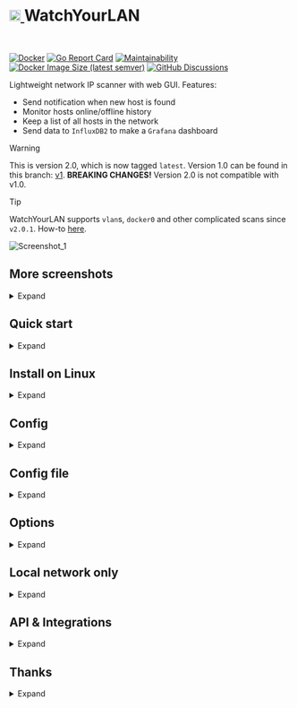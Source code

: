 <h1><a href="https://github.com/aceberg/WatchYourLAN">
    <img src="https://raw.githubusercontent.com/aceberg/WatchYourLAN/main/assets/logo.png" width="20" />
</a>WatchYourLAN</h1>
<br/>

[![Docker](https://github.com/aceberg/WatchYourLAN/actions/workflows/main-docker-all.yml/badge.svg)](https://github.com/aceberg/WatchYourLAN/actions/workflows/main-docker-all.yml)
[![Go Report Card](https://goreportcard.com/badge/github.com/aceberg/WatchYourLAN)](https://goreportcard.com/report/github.com/aceberg/WatchYourLAN)
[![Maintainability](https://api.codeclimate.com/v1/badges/46b17f99edc1726b5d7d/maintainability)](https://codeclimate.com/github/aceberg/WatchYourLAN/maintainability)
[![Docker Image Size (latest semver)](https://img.shields.io/docker/image-size/aceberg/watchyourlan)](https://hub.docker.com/r/aceberg/watchyourlan)
[![GitHub Discussions](https://img.shields.io/github/discussions/aceberg/WatchYourLAN)](https://github.com/aceberg/WatchYourLAN/discussions)



Lightweight network IP scanner with web GUI. Features:
- Send notification when new host is found
- Monitor hosts online/offline history
- Keep a list of all hosts in the network
- Send data to `InfluxDB2` to make a `Grafana` dashboard 

> [!WARNING]  
> This is version 2.0, which is now tagged `latest`. Version 1.0 can be found in this branch: [v1](https://github.com/aceberg/WatchYourLAN/tree/v1). **BREAKING CHANGES!** Version 2.0 is not compatible with v1.0. 

> [!TIP]   
> WatchYourLAN supports `vlan`s, `docker0` and other complicated scans since `v2.0.1`. How-to [here](https://github.com/aceberg/WatchYourLAN/blob/main/docs/VLAN_ARP_SCAN.md).

![Screenshot_1](https://raw.githubusercontent.com/aceberg/WatchYourLAN/main/assets/Screenshot_1.png)  

## More screenshots

<details>
  <summary>Expand</summary>

![Screenshot_5](https://raw.githubusercontent.com/aceberg/WatchYourLAN/main/assets/Screenshot_5.png)   
![Screenshot_2](https://raw.githubusercontent.com/aceberg/WatchYourLAN/main/assets/Screenshot_2.png)   
![Screenshot_3](https://raw.githubusercontent.com/aceberg/WatchYourLAN/main/assets/Screenshot_3.png)   
![Screenshot_4](https://raw.githubusercontent.com/aceberg/WatchYourLAN/main/assets/Screenshot_4.png) 
</details> 

## Quick start

<details>
  <summary>Expand</summary>

Replace `$YOURTIMEZONE` with correct time zone and `$YOURIFACE` with network interface you want to scan. Network mode must be `host`. Set `$DOCKERDATAPATH` for container to save data:

```sh
docker run --name wyl \
	-e "IFACES=$YOURIFACE" \
	-e "TZ=$YOURTIMEZONE" \
	--network="host" \
	-v $DOCKERDATAPATH/wyl:/data/WatchYourLAN \
    aceberg/watchyourlan
```
Web GUI should be at http://localhost:8840

</details> 

## Install on Linux

<details>
  <summary>Expand</summary>

All binary packages can be found in [latest](https://github.com/aceberg/WatchYourLAN/releases/latest) release. There are `.deb`, `.rpm`, `.apk` (Alpine Linux) and `.tar.gz` files.   

Supported architectures: `amd64`, `i386`, `arm_v5`, `arm_v6`, `arm_v7`, `arm64`.   
Dependencies: `arp-scan`, `tzdata`.

For `amd64` there is a `deb` repo [available](https://github.com/aceberg/ppa)

</details> 

## Config
<details>
  <summary>Expand</summary>

Configuration can be done through config file, GUI or environment variables

### Basic config
| Variable  | Description | Default |
| --------  | ----------- | ------- |
| TZ | Set your timezone for correct time | |
| HOST | Listen address | 0.0.0.0 |
| PORT   | Port for web GUI | 8840 |
| THEME | Any theme name from https://bootswatch.com in lowcase or [additional](https://github.com/aceberg/aceberg-bootswatch-fork) | sand |
| COLOR | Background color: light or dark | dark |
| NODEPATH | Path to local node modules |  |
| SHOUTRRR_URL | WatchYourLAN uses [Shoutrrr](https://github.com/containrrr/shoutrrr) to send notifications. It is already integrated, just needs a correct URL. Examples for Discord, Email, Gotify, Matrix, Ntfy, Pushover, Slack, Telegram, Generic Webhook and etc are [here](https://containrrr.dev/shoutrrr/v0.8/services/gotify/) | |

### Scan settings
| Variable  | Description | Default |
| --------  | ----------- | ------- |
| IFACES | Interfaces to scan. Could be one or more, separated by space. See [docs/VLAN_ARP_SCAN.md](https://github.com/aceberg/WatchYourLAN/blob/main/docs/VLAN_ARP_SCAN.md). | |
| TIMEOUT | Time between scans (seconds) | 120 |
| ARP_ARGS | Arguments for `arp-scan`. Enable `debug` log level to see resulting command. (Example: `-r 1`). See [docs/VLAN_ARP_SCAN.md](https://github.com/aceberg/WatchYourLAN/blob/main/docs/VLAN_ARP_SCAN.md). | |
| ARP_STRS ARP_STRS_JOINED | See [docs/VLAN_ARP_SCAN.md](https://github.com/aceberg/WatchYourLAN/blob/main/docs/VLAN_ARP_SCAN.md). | |
| LOG_LEVEL | Log level: `debug`, `info`, `warn` or `error` | info |
| TRIM_HIST | Remove history after (hours) | 48 |
| HIST_IN_DB | Store History in DB - if `false`, the History will be stored only in memory and will be lost on app restart. Though, it will keep the app DB smaller (and InfluxDB is recommended for long term History storage) | false |
| USE_DB | Either `sqlite` or `postgres` | sqlite |
| PG_CONNECT | Address to connect to PostgreSQL. (Example: `postgres://username:password@192.168.0.1:5432/dbname?sslmode=disable`). Full list of URL parameters [here](https://pkg.go.dev/github.com/lib/pq#hdr-Connection_String_Parameters) | |

### InfluxDB2 config
This config matches Grafana's config for InfluxDB data source

| Variable  | Description | Default | Example |
| --------  | ----------- | ------- | ------- |
| INFLUX_ENABLE | Enable export to InfluxDB2 | false | true |
| INFLUX_SKIP_TLS | Skip TLS Verify | false | true |
| INFLUX_ADDR | Address:port of InfluxDB2 server | | https://192.168.2.3:8086/ |
| INFLUX_BUCKET | InfluxDB2 bucket | | test |
| INFLUX_ORG | InfluxDB2 org | | home |
| INFLUX_TOKEN | Secret token, generated by InfluxDB2 | | |

</details> 

## Config file

<details>
  <summary>Expand</summary>

Config file name is `config_v2.yaml`. Example:

```yaml
arp_args: ""
color: dark
hist_in_db: false
host: 0.0.0.0
ifaces: enp4s0
influx_addr: ""
influx_bucket: ""
influx_enable: false
influx_org: ""
influx_skip_tls: false
influx_token: ""
log_level: info
nodepath: ""
pg_connect: ""
port: "8840"
shoutrrr_url: "gotify://192.168.0.1:8083/AwQqpAae.rrl5Ob/?title=Unknown host detected&DisableTLS=yes"
theme: sand
timeout: 60
trim_hist: 48
use_db: sqlite
```

</details> 

## Options

<details>
  <summary>Expand</summary>

| Key  | Description | Default | 
| --------  | ----------- | ------- | 
| -d | Path to config dir | /data/WatchYourLAN | 
| -n | Path to node modules (see below) | |

</details> 

## Local network only
<details>
  <summary>Expand</summary>

By default, this app pulls themes, icons and fonts from the internet. But, in some cases, it may be useful to have an independent from global network setup. I created a separate [image](https://github.com/aceberg/my-dockerfiles/tree/main/node-bootstrap) with all necessary modules and fonts.
Run with Docker:
```sh
docker run --name node-bootstrap          \
    -p 8850:8850                          \
    aceberg/node-bootstrap
```
```sh
docker run --name wyl \
	-e "IFACES=$YOURIFACE" \
	-e "TZ=$YOURTIMEZONE" \
	--network="host" \
	-v $DOCKERDATAPATH/wyl:/data/WatchYourLAN \
    aceberg/watchyourlan -n "http://$YOUR_IP:8850"
```
Or use [docker-compose](docker-compose-local.yml)

</details> 

## API & Integrations

<details>
  <summary>Expand</summary>

### API
Moved to [docs/API.md](https://github.com/aceberg/WatchYourLAN/blob/main/docs/API.md)

### Integrations
- [Python API client](https://github.com/drwahl/py-watchyourlanclient) by [drwahl](https://github.com/drwahl)
</details> 

## Thanks
<details>
  <summary>Expand</summary>

- All go packages listed in [dependencies](https://github.com/aceberg/WatchYourLAN/network/dependencies)
- Favicon and logo: [Access point icons created by Freepik - Flaticon](https://www.flaticon.com/free-icons/access-point)
- [Bootstrap](https://getbootstrap.com/)
- Themes: [Free themes for Bootstrap](https://bootswatch.com)

</details> 
